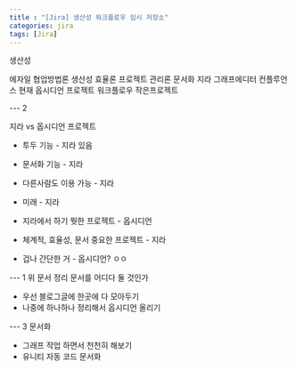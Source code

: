 ```yaml
---
title : "[Jira] 생산성 워크플로우 임시 저장소"
categories: jira
tags: [Jira]
---
```


생산성

에자일
협업방법론
생산성 효율론
프로젝트 관리론
문서화
지라
그래프에디터
컨플루언스
현재 옵시디언 프로젝트 워크플로우
작은프로젝트

--- 2

지라 vs 옵시디언 프로젝트
- 투두 기능 - 지라 있음
- 문서화 기능 - 지라
- 다른사람도 이용 가능 - 지라
- 미래 - 지라
- 지라에서 하기 뭣한 프로젝트 - 옵시디언


- 체계적, 효율성, 문서 중요한 프로젝트 - 지라
- 겁나 간단한 거 - 옵시디언? ㅇㅇ

--- 1
위 문서 정리 문서를 어디다 둘 것인가
- 우선 블로그글에 한곳에 다 모아두기
- 나중에 하나하나 정리해서 옵시디언 올리기

---  3
문서화
- 그래프 작업 하면서 천천히 해보기
- 유니티 자동 코드 문서화




<div class="Reference">
<div class="callout-header"> </div>
<p>
<a href=""></a>
</p>
</div>